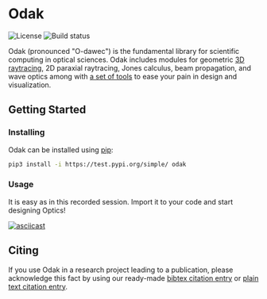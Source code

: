 # Odak
![License](https://img.shields.io/badge/license-Apache--2.0-blue.svg)
![Build status](https://travis-ci.com/kunguz/odak.svg?branch=next)

Odak (pronounced "O-dawec") is the fundamental library for scientific computing in optical sciences. Odak includes modules for geometric [3D raytracing](odak/raytracing/), 2D paraxial raytracing, Jones calculus, beam propagation, and wave optics among with [a set of tools](odak/tools) to ease your pain in design and visualization.

## Getting Started

### Installing
Odak can be installed using [pip](https://pypi.org/project/pip):

```bash
pip3 install -i https://test.pypi.org/simple/ odak
```

### Usage
It is easy as in this recorded session. Import it to your code and start designing Optics!

[![asciicast](https://asciinema.org/a/290015.svg)](https://asciinema.org/a/290015)

## Citing
If you use Odak in a research project leading to a publication, please acknowledge this fact by using our ready-made [bibtex citation entry](citations/odak.bib) or [plain text citation entry](citations/odak.txt).
